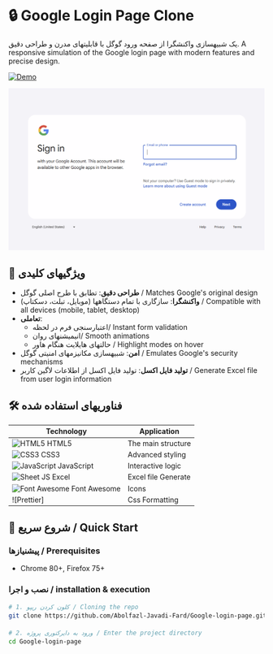 
# 🔒 Google Login Page Clone

یک شبیهسازی واکنشگرا از صفحه ورود گوگل با قابلیتهای مدرن و طراحی دقیق.
A responsive simulation of the Google login page with modern features and precise design.

[![Demo](https://img.shields.io/badge/Live%20Demo-%20%E2%86%92%20View%20Here-blue?style=for-the-badge)](https://abolfazl-javadi-fard.github.io/Google-login-page/)


![Preview](images/DemoImage.png)

## 🌟 ویژگیهای کلیدی
- **طراحی دقیق**: تطابق با طرح اصلی گوگل / Matches Google's original design
- **واکنشگرا**: سازگاری با تمام دستگاهها (موبایل، تبلت، دسکتاپ) / Compatible with all devices (mobile, tablet, desktop)
- **تعاملی**: 
  - اعتبارسنجی فرم در لحظه/ Instant form validation
  - انیمیشنهای روان/ Smooth animations
  - حالتهای هایلایت هنگام هاور / Highlight modes on hover
- **امن**: شبیهسازی مکانیزمهای امنیتی گوگل / Emulates Google's security mechanisms
- **تولید فایل اکسل**: تولید فایل اکسل از اطلاعات لاگین کاربر / Generate Excel file from user login information

## 🛠 فناوریهای استفاده شده
| Technology | Application |
|---------|--------|
| ![HTML5](https://img.icons8.com/color/30/html-5.png) HTML5               | The main structure |
| ![CSS3](https://img.icons8.com/color/30/css3.png) CSS3                   | Advanced styling   |
| ![JavaScript](https://img.icons8.com/color/30/javascript.png) JavaScript | Interactive logic |
| ![Sheet JS](https://img.icons8.com/?size=100&id=13654&format=png&color=000000)  Excel        | Excel file Generate|
| ![Font Awesome](https://img.icons8.com/?size=100&id=swoL_zWlOGpk&format=png&color=000000) Font Awesome  | Icons |
| ![Prettier]                                                            | Css Formatting |

## 🚀 شروع سریع / Quick Start
### پیشنیازها / Prerequisites
- Chrome 80+, Firefox 75+

### نصب و اجرا / installation & execution
```bash
# 1. کلون کردن ریپو / Cloning the repo
git clone https://github.com/Abolfazl-Javadi-Fard/Google-login-page.git

# 2. ورود به دایرکتوری پروژه / Enter the project directory
cd Google-login-page

